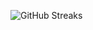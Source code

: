 ![GitHub Streaks](https://github-streaks-mqc9.onrender.com/streak/happilli/image?theme=midnight&cache_bust=1743266467&lang=ja)
